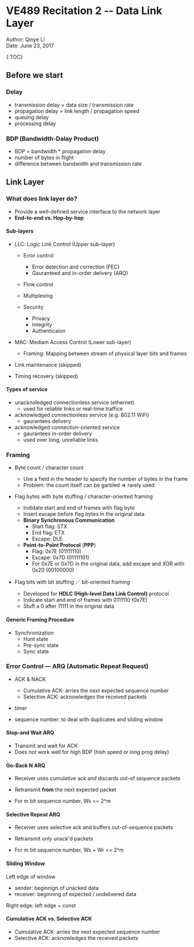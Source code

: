 <!-- page_number: true -->

# VE489 Recitation 2 -- Data Link Layer
Author: Qinye Li  
Date: June 23, 2017

{:TOC}

## Before we start

### Delay

* transmission delay = data size / transmission rate
* propagation delay = link length / propagation speed
* queuing delay
* processing delay



### BDP (Bandwidth-Dalay Product)

* BDP = bandwidth * propagation delay
* number of bytes in flight
* difference between bandwidth and transmission rate


## Link Layer

### What does link layer do?

* Provide a well-defined service interface to the network layer
* **End-to-end vs. Hop-by-hop**



#### Sub-layers

- LLC: Logic Link Control (Upper sub-layer)
  - Error control
    - Error detection and correction (FEC)
    - Gauranteed and in-order delivery (ARQ)
  - Flow control


  - Multiplexing
  - Security
    - Privacy
    - Integrity
    - Authenticaion
- MAC: Mediam Access Control (Lower sub-layer)
  - Framing: Mapping between stream of physical layer bits and frames


- Link maintenance (skipped)
- Timing recovery (skipped)



#### Types of service

- unacknoledged connectionless service (ethernet)
   * used for reliable links or real-time traffice
- acknowledged connectionless service (e.g. 802.11 WiFi)
   * gaurantees delivery
- acknowledged connection-oriented service
   * gaurantees in-order delivery
   * used over long, unreliable links



### Framing

* Byte count / character count
  * Use a field in the header to specify the number of bytes in the frame
  * Problem: the count itself can be garbled => rarely used


* Flag bytes with byte stuffing / character-oriented framing
  * Indidate start and end of frames with flag byte
  * Insert escape before flag bytes in the original data
  * **Binary Synchronous Communication**
    * Start flag: STX
    * End flag: ETX
    * Escape: DLE
  * **Point-to-Point Protocol** (**PPP**)
    * Flag: 0x7E (01111110)
    * Escape: 0x7D (01111101)
    * For 0x7E or 0x7D in the original data, add excape and XOR with 0x20 (00100000)


* Flag bits with bit stuffing ／ bit-oriented framing
  * Developed for **HDLC (High-level Data Link Control)** protocol
  * Indicate start and end of frames with 0111110 (0x7E)
  * Stuff a 0 after 11111 in the original data



#### Generic Framing Procedure

* Synchronization
  * Hunt state
  * Pre-sync state
  * Sync state



### Error Control — ARQ (Automatic Repeat Request)

* ACK & NACK
  * Cumulative ACK: arries the next expected sequence number
  * Selective ACK: acknowledges the received packets


* timer
* sequence number: to deal with duplicates and sliding window


#### Stop-and Wait ARQ

* Transmit and wait for ACK
* Does not work well for high BDP (hish speed or long prog delay)



#### Go-Back N ARQ

* Receiver uses cumulative ack and discards out-of sequence packets

* Retransmit **from** the next expected packet


* For m bit sequence number, Ws <= 2^m



#### Selective Repeat ARQ

* Receiver uses selective ack and buffers out-of-sequence packets

* Retransmit only unack'd packets


* For m bit sequence number, Ws + Wr <= 2^m



#### Sliding Window

Left edge of window

- sender: beginnign of unacked data
- receiver: beginning of expected / undelivered data

Right edge: left edge + const



#### Cumulative ACK vs. Selective ACK

- Cumulative ACK: arries the next expected sequence number
- Selective ACK: acknowledges the received packets

